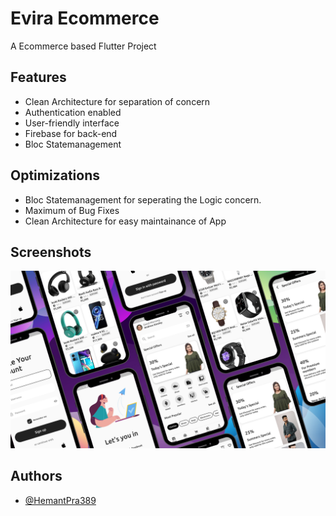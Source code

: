 
# Evira Ecommerce

A Ecommerce based Flutter Project



## Features

- Clean Architecture for separation of concern
- Authentication enabled
- User-friendly interface
- Firebase for back-end
- Bloc Statemanagement



## Optimizations

- Bloc Statemanagement for seperating the Logic concern.
- Maximum of Bug Fixes
- Clean Architecture for easy maintainance of App




## Screenshots

![App Screenshot](https://github.com/HemantPra389/Evira_Ecommerce/blob/main/Pink%20and%20Green%20New%20Product%20Promotion%20Beauty%20Business%20Facebook%20Cover.png?raw=true)


## Authors

- [@HemantPra389](https://github.com/HemantPra389)

